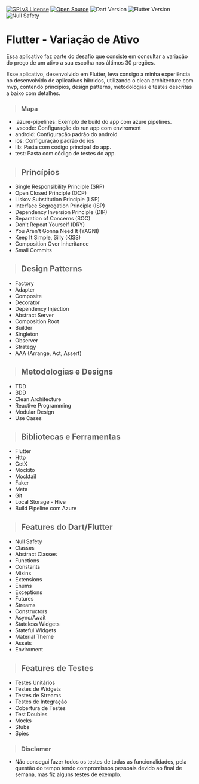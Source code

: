[![GPLv3 License](https://img.shields.io/badge/License-GPL%20v3-yellow.svg)](https://opensource.org/licenses/)
[![Open Source](https://badges.frapsoft.com/os/v1/open-source.svg?v=103)](https://opensource.org/)
![Dart Version](https://img.shields.io/static/v1?label=dart&message=2.19.4&color=00579d)
![Flutter Version](https://img.shields.io/static/v1?label=flutter&message=3.7.7&color=42a5f5)
![Null Safety](https://img.shields.io/static/v1?label=null-safety&message=done&color=success)

# **Flutter - Variação de Ativo**

Essa aplicativo faz parte do desafio que consiste em consultar a variação do preço de um ativo a sua escolha nos últimos 30 pregões.

Esse aplicativo, desenvolvido em Flutter, leva consigo a minha experiência no desenvolvido de aplicativos híbridos, utilizando o clean architecture com mvp, contendo princípios, design patterns, metodologias e testes descritas a baixo com detalhes.

> ### Mapa

- .azure-pipelines: Exemplo de build do app com azure pipelines.
- .vscode: Configuração do run app com enviroment
- android: Configuração padrão do android
- ios: Configuração padrão do ios
- lib: Pasta com código principal do app.
- test: Pasta com código de testes do app.

> ## Princípios

- Single Responsibility Principle (SRP)
- Open Closed Principle (OCP)
- Liskov Substitution Principle (LSP)
- Interface Segregation Principle (ISP)
- Dependency Inversion Principle (DIP)
- Separation of Concerns (SOC)
- Don't Repeat Yourself (DRY)
- You Aren't Gonna Need It (YAGNI)
- Keep It Simple, Silly (KISS)
- Composition Over Inheritance
- Small Commits

> ## Design Patterns

- Factory
- Adapter
- Composite
- Decorator
- Dependency Injection
- Abstract Server
- Composition Root
- Builder
- Singleton
- Observer
- Strategy
- AAA (Arrange, Act, Assert)

> ## Metodologias e Designs

- TDD
- BDD
- Clean Architecture
- Reactive Programming
- Modular Design
- Use Cases

> ## Bibliotecas e Ferramentas

- Flutter
- Http
- GetX
- Mockito
- Mocktail
- Faker
- Meta
- Git
- Local Storage - Hive
- Build Pipeline com Azure

> ## Features do Dart/Flutter

- Null Safety
- Classes
- Abstract Classes
- Functions
- Constants
- Mixins
- Extensions
- Enums
- Exceptions
- Futures
- Streams
- Constructors
- Async/Await
- Stateless Widgets
- Stateful Widgets
- Material Theme
- Assets
- Enviroment

> ## Features de Testes

- Testes Unitários
- Testes de Widgets
- Testes de Streams
- Testes de Integração
- Cobertura de Testes
- Test Doubles
- Mocks
- Stubs
- Spies

> ### Disclamer

- Não consegui fazer todos os testes de todas as funcionalidades, pela questão do tempo tendo compromissos pessoais devido ao final de semana, mas fiz alguns testes de exemplo.
